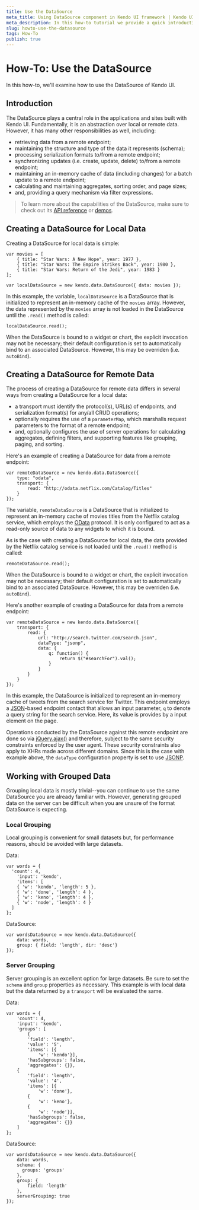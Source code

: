```yaml
---
title: Use the DataSource
meta_title: Using DataSource component in Kendo UI framework | Kendo UI Documentation
meta_description: In this how-to tutorial we provide a quick introduction of Kendo UI DataSource component and guide you how to use it in your project.
slug: howto-use-the-datasource
tags: How-To
publish: true
---
```


# How-To: Use the DataSource

In this how-to, we'll examine how to use the DataSource of Kendo UI.

## Introduction

The DataSource plays a central role in the applications and sites built with Kendo UI. Fundamentally, it is an abstraction over local or remote data. However, it has many other responsibilities as well, including:

* retrieving data from a remote endpoint;
* maintaining the structure and type of the data it represents (schema);
* processing serialization formats to/from a remote endpoint;
* synchronizing updates (i.e. create, update, delete) to/from a remote endpoint;
* maintaining an in-memory cache of data (including changes) for a batch update to a remote endpoint;
* calculating and maintaining aggregates, sorting order, and page sizes;
* and, providing a query mechanism via filter expressions.

> To learn more about the capabilities of the DataSource, make sure to check out its [API reference](http://docs.kendoui.com/api/framework/datasource) or [demos](http://demos.kendoui.com/web/datasource/index.html).

## Creating a DataSource for Local Data

Creating a DataSource for local data is simple:

	var movies = [
		{ title: "Star Wars: A New Hope", year: 1977 },
		{ title: "Star Wars: The Empire Strikes Back", year: 1980 },
		{ title: "Star Wars: Return of the Jedi", year: 1983 }
	];

	var localDataSource = new kendo.data.DataSource({ data: movies });

In this example, the variable, `localDataSource` is a DataSource that is initialized to represent an in-memory cache of the `movies` array. However, the data represented by the `movies` array is not loaded in the DataSource until the `.read()` method is called:

	localDataSource.read();

When the DataSource is bound to a widget or chart, the explicit invocation may not be necessary; their default configuration is set to automatically bind to an associated DataSource. However, this may be overriden (i.e. `autoBind`).

## Creating a DataSource for Remote Data

The process of creating a DataSource for remote data differs in several ways from creating a DataSource for a local data:

* a transport must identify the protocol(s), URL(s) of endpoints, and serialization format(s) for any/all CRUD operations;
* optionally requires the use of a `parameterMap`, which marshalls request parameters to the format of a remote endpoint;
* and, optionally configures the use of server operations for calculating aggregates, defining filters, and supporting features like grouping, paging, and sorting.

Here's an example of creating a DataSource for data from a remote endpoint:

	var remoteDataSource = new kendo.data.DataSource({
		type: "odata",
		transport: {
			read: "http://odata.netflix.com/Catalog/Titles"
		}
	});

The variable, `remoteDataSource` is a DataSource that is initialized to represent an in-memory cache of movies titles from the Netflix catalog service, which employs the [OData](http://www.odata.org/) protocol. It is only configured to act as a read-only source of data to any widgets to which it is bound.

As is the case with creating a DataSource for local data, the data provided by the Netflix catalog service is not loaded until the `.read()` method is called:

	remoteDataSource.read();

When the DataSource is bound to a widget or chart, the explicit invocation may not be necessary; their default configuration is set to automatically bind to an associated DataSource. However, this may be overriden (i.e. `autoBind`).

Here's another example of creating a DataSource for data from a remote endpoint:

	var remoteDataSource = new kendo.data.DataSource({
		transport: {
			read: {
				url: "http://search.twitter.com/search.json",
				dataType: "jsonp",
				data: {
					q: function() {
						return $("#searchFor").val();
					}
				}
			}
		}
	});

In this example, the DataSource is initialized to represent an in-memory cache of tweets from the search service for Twitter. This endpoint employs a [JSON](http://www.json.org/)-based endpoint contact that allows an input parameter, `q` to denote a query string for the search service. Here, its value is provides by a input element on the page.

Operations conducted by the DataSource against this remote endpoint are done so via [jQuery.ajax()](http://api.jquery.com/jQuery.ajax/) and therefore, subject to the same security constraints enforced by the user agent. These security constraints also apply to XHRs made across different domains. Since this is the case with example above, the `dataType` configuration property is set to use [JSONP](http://en.wikipedia.org/wiki/JSONP).

## Working with Grouped Data

Grouping local data is mostly trivial--you can continue to use the same DataSource you are already familiar with. However, generating grouped data on the server can be difficult when you are unsure of the format DataSource is expecting.

### Local Grouping

Local grouping is convenient for small datasets but, for performance reasons, should be avoided with large datasets.

Data:

	var words = {
	  'count': 4,
		'input': 'kendo',
		'items': [
	    { 'w': 'kendo', 'length': 5 },
	    { 'w': 'done', 'length': 4 },
	    { 'w': 'keno', 'length': 4 },
	    { 'w': 'node', 'length': 4 }
	  ]
	};

DataSource:

	var wordsDataSource = new kendo.data.DataSource({
	    data: words,
	    group: { field: 'length', dir: 'desc'}
	});

### Server Grouping

Server grouping is an excellent option for large datasets. Be sure to set the `schema` and `group` properties as necessary. This example is with local data but the data returned by a `transport` will be evaluated the same.

Data:

	var words = {
	    'count': 4,
	    'input': 'kendo',
	    'groups': [
	        {
	        'field': 'length',
	        'value': '5',
	        'items': [{
	            'w': 'kendo'}],
	        'hasSubgroups': false,
	        'aggregates': {}},
	    {
	        'field': 'length',
	        'value': '4',
	        'items': [{
	            'w': 'done'},
	        {
	            'w': 'keno'},
	        {
	            'w': 'node'}],
	        'hasSubgroups': false,
	        'aggregates': {}}
	    ]
	};
    
DataSource:

	var wordsDataSource = new kendo.data.DataSource({
	    data: words,
	    schema: {
	      groups: 'groups'
	    },
	    group: {
	        field: 'length'
	    },
	    serverGrouping: true
	});
 
